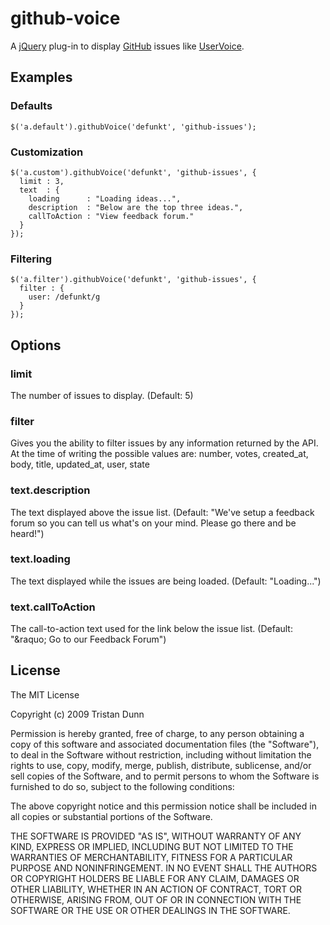 # github-voice

A [jQuery](http://jquery.com) plug-in to display [GitHub](http://github.com) issues like [UserVoice](http://uservoice.com).

## Examples

### Defaults

    $('a.default').githubVoice('defunkt', 'github-issues');

### Customization

    $('a.custom').githubVoice('defunkt', 'github-issues', {
      limit : 3,
      text  : {
        loading      : "Loading ideas...",
        description  : "Below are the top three ideas.",
        callToAction : "View feedback forum."
      }
    });

### Filtering

    $('a.filter').githubVoice('defunkt', 'github-issues', {
      filter : {
        user: /defunkt/g
      }
    });

## Options

### limit

The number of issues to display. (Default: 5)

### filter

Gives you the ability to filter issues by any information returned by the API. At the time of writing the possible values are: number, votes, created_at, body, title, updated_at, user, state

### text.description

The text displayed above the issue list. (Default: "We've setup a feedback forum so you can tell us what's on your mind. Please go there and be heard!")

### text.loading

The text displayed while the issues are being loaded. (Default: "Loading...")

### text.callToAction

The call-to-action text used for the link below the issue list. (Default: "&amp;raquo; Go to our Feedback Forum")

## License

The MIT License

Copyright (c) 2009 Tristan Dunn

Permission is hereby granted, free of charge, to any person obtaining a copy
of this software and associated documentation files (the "Software"), to deal
in the Software without restriction, including without limitation the rights
to use, copy, modify, merge, publish, distribute, sublicense, and/or sell
copies of the Software, and to permit persons to whom the Software is
furnished to do so, subject to the following conditions:

The above copyright notice and this permission notice shall be included in
all copies or substantial portions of the Software.

THE SOFTWARE IS PROVIDED "AS IS", WITHOUT WARRANTY OF ANY KIND, EXPRESS OR
IMPLIED, INCLUDING BUT NOT LIMITED TO THE WARRANTIES OF MERCHANTABILITY,
FITNESS FOR A PARTICULAR PURPOSE AND NONINFRINGEMENT. IN NO EVENT SHALL THE
AUTHORS OR COPYRIGHT HOLDERS BE LIABLE FOR ANY CLAIM, DAMAGES OR OTHER
LIABILITY, WHETHER IN AN ACTION OF CONTRACT, TORT OR OTHERWISE, ARISING FROM,
OUT OF OR IN CONNECTION WITH THE SOFTWARE OR THE USE OR OTHER DEALINGS IN
THE SOFTWARE.